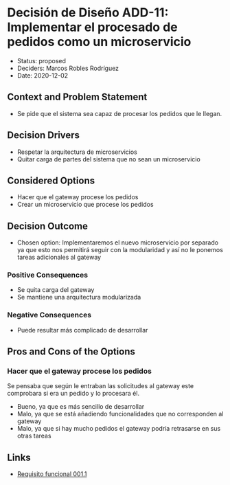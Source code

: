 # Decisión de Diseño ADD-11: Implementar el procesado de pedidos como un microservicio
* Status: proposed
* Deciders: Marcos Robles Rodríguez
* Date: 2020-12-02
## Context and Problem Statement
* Se pide que el sistema sea capaz de procesar los pedidos que le llegan.
## Decision Drivers
* Respetar la arquitectura de microservicios
* Quitar carga de partes del sistema que no sean un microservicio
## Considered Options
* Hacer que el gateway procese los pedidos
* Crear un microservicio que procese los pedidos
## Decision Outcome
* Chosen option: Implementaremos el nuevo microservicio por separado ya que esto nos permitirá seguir con la modularidad y así no le ponemos tareas adicionales al gateway
### Positive Consequences
* Se quita carga del gateway
* Se mantiene una arquitectura modularizada
### Negative Consequences
* Puede resultar más complicado de desarrollar
## Pros and Cons of the Options
### Hacer que el gateway procese los pedidos
Se pensaba que según le entraban las solicitudes al gateway este comprobara si era un pedido y lo procesara él.
* Bueno, ya que es más sencillo de desarrollar
* Malo, ya que se está añadiendo funcionalidades que no corresponden al gateway
* Malo, ya que si hay mucho pedidos el gateway podría retrasarse en sus otras tareas
## Links <!-- optional -->

* [Requisito funcional 001.1](https://github.com/Grupo3-DAS/Pr-ctica1-Captura-y-Representaci-n-de-Decisiones-de-Dise-o-Equipo-3/blob/main/DAS-P1-Alba_Sevillano_Portilla-TAREA1.pdf)
